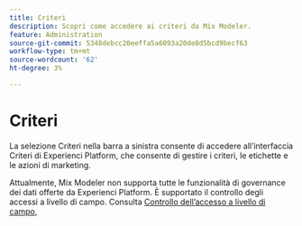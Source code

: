 ```yaml
---
title: Criteri
description: Scopri come accedere ai criteri da Mix Modeler.
feature: Administration
source-git-commit: 5348debcc20eeffa5a6093a20de8d5bcd9becf63
workflow-type: tm+mt
source-wordcount: '62'
ht-degree: 3%

---
```



# Criteri

La selezione Criteri nella barra a sinistra consente di accedere all’interfaccia Criteri di Experienci Platform, che consente di gestire i criteri, le etichette e le azioni di marketing.

Attualmente, Mix Modeler non supporta tutte le funzionalità di governance dei dati offerte da Experienci Platform. È supportato il controllo degli accessi a livello di campo. Consulta [Controllo dell’accesso a livello di campo](../harmonize-data/dataset-rules.md#field-level-access-control),
